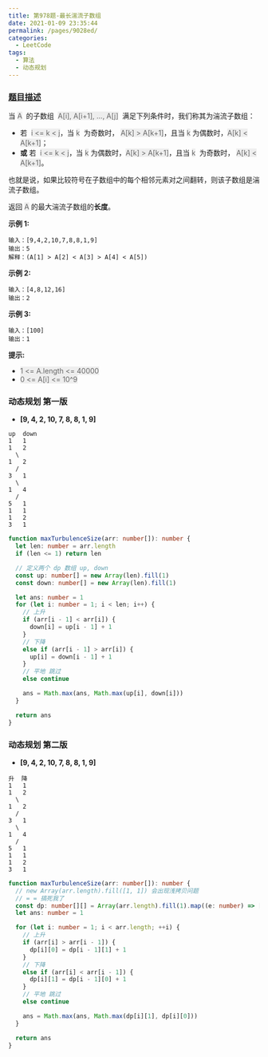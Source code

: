 ```yaml
---
title: 第978题-最长湍流子数组
date: 2021-01-09 23:35:44
permalink: /pages/9028ed/
categories:
  - LeetCode
tags:
  - 算法
  - 动态规划
---
```


### [题目描述](https://leetcode-cn.com/problems/longest-turbulent-subarray/)

当 <span style="background: #eee; color: #666;">A</span>  的子数组  <span style="background: #eee; color: #666;">A[i], A[i+1], ..., A[j]</span>  满足下列条件时，我们称其为湍流子数组：

- 若  <span style="background: #eee; color: #666;">i <= k < j</span>，当 <span style="background: #eee; color: #666;">k</span>  为奇数时， <span style="background: #eee; color: #666;">A[k] > A[k+1]</span>，且当 <span style="background: #eee; color: #666;">k</span> 为偶数时，<span style="background: #eee; color: #666;">A[k] < A[k+1]</span>；
- **或** 若  <span style="background: #eee; color: #666;">i <= k < j</span>，当 <span style="background: #eee; color: #666;">k</span> 为偶数时，<span style="background: #eee; color: #666;">A[k] > A[k+1]</span>，且当 <span style="background: #eee; color: #666;">k</span>  为奇数时， <span style="background: #eee; color: #666;">A[k] < A[k+1]</span>。

也就是说，如果比较符号在子数组中的每个相邻元素对之间翻转，则该子数组是湍流子数组。

返回 <span style="background: #eee; color: #666;">A</span> 的最大湍流子数组的**长度**。

<!-- more -->

**示例 1:**

```
输入：[9,4,2,10,7,8,8,1,9]
输出：5
解释：(A[1] > A[2] < A[3] > A[4] < A[5])
```

**示例 2:**

```
输入：[4,8,12,16]
输出：2
```

**示例 3:**

```
输入：[100]
输出：1
```

**提示:**

- <span style="background: #eee; color: #666;">1 <= A.length <= 40000</span>
- <span style="background: #eee; color: #666;">0 <= A[i] <= 10^9</span>

### 动态规划 第一版

- **[9, 4, 2, 10, 7, 8, 8, 1, 9]**

```
up  down
1   1
1   2
  \
1   2
  /
3   1
  \
1   4
  /
5   1
1   1
1   2
3   1
```

```TypeScript
function maxTurbulenceSize(arr: number[]): number {
  let len: number = arr.length
  if (len <= 1) return len

  // 定义两个 dp 数组 up, down
  const up: number[] = new Array(len).fill(1)
  const down: number[] = new Array(len).fill(1)

  let ans: number = 1
  for (let i: number = 1; i < len; i++) {
    // 上升
    if (arr[i - 1] < arr[i]) {
      down[i] = up[i - 1] + 1
    }
    // 下降
    else if (arr[i - 1] > arr[i]) {
      up[i] = down[i - 1] + 1
    }
    // 平地 跳过
    else continue

    ans = Math.max(ans, Math.max(up[i], down[i]))
  }

  return ans
}
```

### 动态规划 第二版

- **[9, 4, 2, 10, 7, 8, 8, 1, 9]**

```
升  降
1   1
1   2
  \
1   2
  /
3   1
  \
1   4
  /
5   1
1   1
1   2
3   1
```

```TypeScript
function maxTurbulenceSize(arr: number[]): number {
  // new Array(arr.length).fill([1, 1]) 会出现浅拷贝问题
  // = = 搞死我了
  const dp: number[][] = Array(arr.length).fill(1).map((e: number) => [e, e])
  let ans: number = 1

  for (let i: number = 1; i < arr.length; ++i) {
    // 上升
    if (arr[i] > arr[i - 1]) {
      dp[i][0] = dp[i - 1][1] + 1
    }
    // 下降
    else if (arr[i] < arr[i - 1]) {
      dp[i][1] = dp[i - 1][0] + 1
    }
    // 平地 跳过
    else continue

    ans = Math.max(ans, Math.max(dp[i][1], dp[i][0]))
  }

  return ans
}
```
